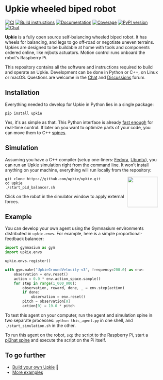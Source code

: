 # Upkie wheeled biped robot

[![CI](https://github.com/upkie/upkie/actions/workflows/bazel.yml/badge.svg)](https://github.com/upkie/upkie/actions/workflows/bazel.yml)
[![Build instructions](https://img.shields.io/badge/build-instructions-brightgreen?logo=read-the-docs&style=flat)](https://github.com/upkie/upkie/wiki)
[![Documentation](https://img.shields.io/badge/docs-online-brightgreen?style=flat)](https://upkie.github.io/upkie/)
[![Coverage](https://coveralls.io/repos/github/upkie/upkie/badge.svg?branch=main)](https://coveralls.io/github/upkie/upkie?branch=main)
[![PyPI version](https://img.shields.io/pypi/v/upkie)](https://pypi.org/project/upkie/)
[![Chat](https://img.shields.io/badge/matrix-chat-%234eb899)](https://app.element.io/#/room/#tasts-robots:matrix.org)

**Upkie** is a fully open source self-balancing wheeled biped robot. It has wheels for balancing, and legs to go off-road or negotiate uneven terrains. Upkies are designed to be buildable at home with tools and components ordered online, like mjbots actuators. Motion control runs onboard the robot's Raspberry Pi.

This repository contains all the software and instructions required to build and operate an Upkie. Development can be done in Python or C++, on Linux or macOS. Questions are welcome in the [Chat](https://app.element.io/#/room/#tasts-robots:matrix.org) and [Discussions](https://github.com/upkie/upkie/discussions) forum.

## Installation

Everything needed to develop for Upkie in Python lies in a single package:

```console
pip install upkie
```

Yes, it's as simple as that. This Python interface is already [fast enough](https://github.com/upkie/vulp#performance) for real-time control. If later on you want to optimize parts of your code, you can move them to C++ [spines](https://upkie.github.io/upkie/spines.html).

## Simulation

Assuming you have a C++ compiler (setup one-liners: [Fedora](https://github.com/upkie/upkie/discussions/100), [Ubuntu](https://github.com/upkie/upkie/discussions/101)), you can run an Upkie simulation right from the command line. It won't install anything on your machine, everything will run locally from the repository:

<img src="https://user-images.githubusercontent.com/1189580/170496331-e1293dd3-b50c-40ee-9c2e-f75f3096ebd8.png" height="100" align="right" />

```console
git clone https://github.com/upkie/upkie.git
cd upkie
./start_pid_balancer.sh
```

Click on the robot in the simulator window to apply external forces.

## Example

You can develop your own agent using the Gymnasium environments distributed in ``upkie.envs``. For example, here is a simple proportional-feedback balancer:

```python
import gymnasium as gym
import upkie.envs

upkie.envs.register()

with gym.make("UpkieGroundVelocity-v3", frequency=200.0) as env:
    observation = env.reset()
    action = 0.0 * env.action_space.sample()
    for step in range(1_000_000):
        observation, reward, done, _ = env.step(action)
        if done:
            observation = env.reset()
        pitch = observation[0]
        action[0] = 10.0 * pitch
```

To test this agent on your computer, run the agent and simulation spine in two separate processes: `python this_agent.py` in one shell, and `./start_simulation.sh` in the other.

To run this agent on the robot, `scp` the script to the Raspberry Pi, start a [pi3hat spine](https://upkie.github.io/upkie/spines.html#pi3hat-spine) and execute the script on the Pi itself.

## To go further

- [Build your own Upkie](https://github.com/upkie/upkie/wiki) 🧰
- [More examples](https://github.com/upkie/upkie/tree/main/examples)
